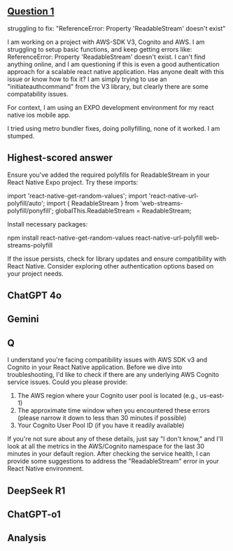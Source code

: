 ## [Question 1](https://stackoverflow.com/questions/77744589/struggling-to-fix-referenceerror-property-readablestream-doesnt-exist)

struggling to fix: "ReferenceError: Property 'ReadableStream' doesn't exist"

I am working on a project with AWS-SDK V3, Cognito and AWS. I am struggling to setup basic functions, and keep getting errors like: ReferenceError: Property 'ReadableStream' doesn't exist. I can't find anything online, and I am questioning if this is even a good authentication approach for a scalable react native application. Has anyone dealt with this issue or know how to fix it? I am simply trying to use an "initiateauthcommand" from the V3 library, but clearly there are some compatability issues.

For context, I am using an EXPO development environment for my react native ios mobile app.

I tried using metro bundler fixes, doing pollyfilling, none of it worked. I am stumped.


## Highest-scored answer 

Ensure you've added the required polyfills for ReadableStream in your React Native Expo project. Try these imports:

import 'react-native-get-random-values';
import 'react-native-url-polyfill/auto';
import { ReadableStream } from 'web-streams-polyfill/ponyfill';
globalThis.ReadableStream = ReadableStream;

Install necessary packages:

npm install react-native-get-random-values react-native-url-polyfill web-streams-polyfill

If the issue persists, check for library updates and ensure compatibility with React Native. Consider exploring other authentication options based on your project needs.

## ChatGPT 4o



## Gemini



## Q

I understand you're facing compatibility issues with AWS SDK v3 and Cognito in your React Native application. Before we dive into troubleshooting, I'd like to check if there are any underlying AWS Cognito service issues. Could you please provide:

1. The AWS region where your Cognito user pool is located (e.g., us-east-1)
2. The approximate time window when you encountered these errors (please narrow it down to less than 30 minutes if possible)
3. Your Cognito User Pool ID (if you have it readily available)

If you're not sure about any of these details, just say "I don't know," and I'll look at all the metrics in the AWS/Cognito namespace for the last 30 minutes in your default region. After checking the service health, I can provide some suggestions to address the "ReadableStream" error in your React Native environment.


## DeepSeek R1




## ChatGPT-o1



## Analysis 


